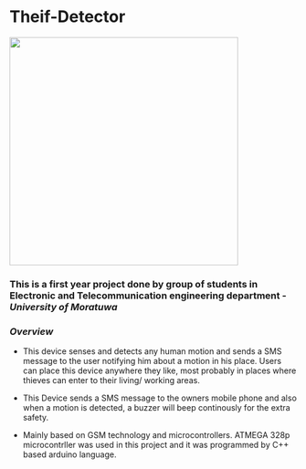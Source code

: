 # Theif-Detector

<img src =https://user-images.githubusercontent.com/121402775/209578223-382c2f40-7dce-4519-bbaf-b6d964368fcd.png height="400">


### **This is a first year project done by group of students in Electronic and Telecommunication engineering department - _University of Moratuwa_**


### _Overview_

 - This device senses and detects any human motion and sends a SMS message to the user notifying him about a motion in his place. Users can place this device anywhere they like,
most probably in places where thieves can enter to their living/ working areas.

 - This Device sends a SMS message to the owners mobile phone and also when a motion is detected, a buzzer will beep continously for the extra safety.
 
 - Mainly based on GSM technology and microcontrollers. ATMEGA 328p microcontrller was used in this project and it was programmed by C++ based arduino language.
